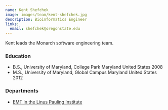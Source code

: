 ```yaml
---
name: Kent Shefchek
image: images/team/kent-shefchek.jpg
description: Bioinformatics Engineer
links:
  email: shefchek@oregonstate.edu
---
```


Kent leads the Monarch software engineering team.

### Education

- B.S., University of Maryland, College Park Maryland United States 2008
- M.S., University of Maryland, Global Campus Maryland United States 2012

### Departments

- [EMT in the Linus Pauling Institute](http://lpi.oregonstate.edu/)
